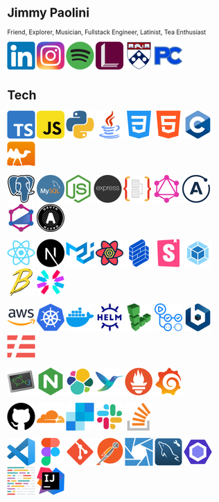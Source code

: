 # Jimmy Paolini

Friend, Explorer, Musician, Fullstack Engineer, Latinist, Tea Enthusiast

<a href="https://www.linkedin.com/in/jimmypaolini"><img width="64" alt="linkedin" src="assets/icons/linkedin.png"></a> <a href="https://www.instagram.com/iamespao"><img width="64" alt="instagram" src="assets/icons/instagram.png"></a> <a href="https://open.spotify.com/user/1294993453?si=b72b13c316ac42ed"><img width="64" alt="spotify" src="assets/icons/spotify.png"></a> <a href="https://www.lexicolatin.com"><img width="64" alt="lexico" src="assets/icons/lexico.png"></a> <a href="https://www.upenn.edu"><img width="64" alt="upenn" src="assets/icons/upenn.png"></a> <a href="https://www.penncharter.com"><img width="64" alt="pc" src="assets/icons/pc.png"></a>

# Tech

<a href="https://www.typescriptlang.org"><img width="64" alt="typescript" src="assets/icons/typescript.png"></a> <a href="https://www.javascript.com"><img width="64" alt="javascript" src="assets/icons/javascript.png"></a> <a href="https://www.python.org"><img width="64" alt="python" src="assets/icons/python.png"></a> <a href="https://www.typescriptlang.org"><img width="64" alt="java" src="assets/icons/java.png"></a> <a href="https://www.w3schools.com/css/default.asp"><img width="64" alt="css" src="assets/icons/css.png"></a> <a href="https://www.w3schools.com/html/default.asp"><img width="64" alt="html" src="assets/icons/html.png"></a> <a href="https://www.typescriptlang.org"><img width="64" alt="c" src="assets/icons/c.png"></a> <a href="https://ocaml.org"><img width="64" alt="ocaml" src="assets/icons/ocaml.png"></a>

<a href="https://www.postgresql.org"><img width="64" alt="postgres" src="assets/icons/postgres.png"></a> <a href="https://www.mysql.com"><img width="64" alt="mysql" src="assets/icons/mysql.png"></a><a href="https://nodejs.org"><img width="64" alt="nodejs" src="assets/icons/nodejs.png"></a> <a href="https://expressjs.com"><img width="64" alt="expressjs" src="assets/icons/expressjs.png"></a> <a href="https://typeorm.io"><img width="64" alt="typeorm" src="assets/icons/typeorm.png"></a> <a href="https://graphql.org"><img width="64" alt="graphql" src="assets/icons/graphql.png"></a> <a href="https://www.apollographql.com"><img width="64" alt="apollo" src="assets/icons/apollo.png"></a> <a href="https://typegraphql.com"><img width="64" alt="type-graphql" src="assets/icons/type-graphql.png"></a> <a href="https://oauth.net"><img width="64" alt="oauth" src="assets/icons/oauth.png"></a>

<a href="https://reactjs.org"><img width="64" alt="react" src="assets/icons/react.png"></a> <a href="https://nextjs.org"><img width="64" alt="nextjs" src="assets/icons/nextjs.png"></a> <a href="https://material-ui.com"><img width="64" alt="materialui" src="assets/icons/materialui.png"></a> <a href="https://react-query.tanstack.com"><img width="64" alt="react-query" src="assets/icons/react-query.png"></a> <a href="https://formik.org"><img width="64" alt="formik" src="assets/icons/formik.png"></a> <a href="https://storybook.js.org"><img width="64" alt="storybook" src="assets/icons/storybook.png"></a> <a href="https://webpack.js.org"><img width="64" alt="webpack" src="assets/icons/webpack.png"></a> <a href="https://babeljs.io"><img width="64" alt="babel" src="assets/icons/babel.png"></a> <a href="https://jwt.io"><img width="64" alt="jwt" src="assets/icons/jwt.png"></a>

<a href="https://aws.amazon.com"><img width="64" alt="aws" src="assets/icons/aws.png"></a> <a href="https://kubernetes.io"><img width="64" alt="kubernetes" src="assets/icons/kubernetes.png"></a> <a href="https://www.docker.com"><img width="64" alt="docker" src="assets/icons/docker.png"></a> <a href="https://helm.sh"><img width="64" alt="helm" src="assets/icons/helm.png"></a> <a href="https://www.linode.com"><img width="64" alt="linode" src="assets/icons/linode.png"></a> <a href="https://github.com/features/actions"><img width="64" alt="github-actions" src="assets/icons/github-actions.png"></a> <a href="https://bitnami.com/stacks/helm"><img width="64" alt="bitnami" src="assets/icons/bitnami.png"></a> <a href="https://www.serverless.com"><img width="64" alt="serverless" src="assets/icons/serverless.png"></a>

<a href="https://fishshell.com"><img width="64" alt="fish" src="assets/icons/fish.png"></a> <a href="https://www.nginx.com"><img width="64" alt="nginx" src="assets/icons/nginx.png"></a> <a href="https://www.elastic.co"><img width="64" alt="elk" src="assets/icons/elk.png"></a> <a href="https://fluentbit.io"><img width="64" alt="fluentbit" src="assets/icons/fluentbit.png"></a> <a href="https://prometheus.io"><img width="64" alt="prometheus" src="assets/icons/prometheus.png"></a> <a href="https://grafana.com"><img width="64" alt="grafana" src="assets/icons/grafana.png"></a>

<a href="https://github.com/JimmyPaolini/Lexico"><img width="64" alt="github" src="assets/icons/github.png"></a> <a href="https://www.cloudflare.com"><img width="64" alt="cloudflare" src="assets/icons/cloudflare.png"></a> <a href="https://sendgrid.com"><img width="64" alt="sendgrid" src="assets/icons/sendgrid.png"></a> <a href="https://lexico-group.slack.com/archives/C01SN2QN2BF"><img width="64" alt="slack" src="assets/icons/slack.png"></a> <a href="https://stackoverflow.com/questions/201323/how-to-validate-an-email-address-using-a-regular-expression"><img width="64" alt="stackoverflow" src="assets/icons/stackoverflow.png"></a>

<a href="https://code.visualstudio.com"><img width="64" alt="vscode" src="assets/icons/vscode.png"></a> <a href="https://www.figma.com"><img width="64" alt="figma" src="assets/icons/figma.png"></a> <a href="https://git-scm.com"><img width="64" alt="git" src="assets/icons/git.png"></a> <a href="https://www.postman.com"><img width="64" alt="postman" src="assets/icons/postman.png"></a> <a href="https://k8slens.dev"><img width="64" alt="lens" src="assets/icons/lens.png"></a> <a href="https://www.mysql.com/products/workbench"><img width="64" alt="mysql-workbench" src="assets/icons/mysql-workbench.png"></a> <a href="https://eslint.org"><img width="64" alt="eslint" src="assets/icons/eslint.png"></a> <a href="https://prettier.io"><img width="64" alt="prettier" src="assets/icons/prettier.png"></a> <a href="https://www.jetbrains.com/idea"><img width="64" alt="intellij" src="assets/icons/intellij.png"></a>